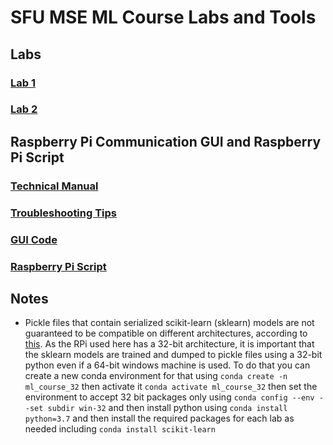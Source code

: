 # SFU MSE ML Course Labs and Tools

## Labs

### [Lab 1](LAB_1)
### [Lab 2](LAB_2)

## Raspberry Pi Communication GUI and Raspberry Pi Script

### [Technical Manual](Ui_project/manual.md)
### [Troubleshooting Tips](Ui_project/manual.md#troubleshooting)
### [GUI Code](Ui_project)
### [Raspberry Pi Script](RPi_Script)

## Notes
* Pickle files that contain serialized scikit-learn (sklearn) models are not guaranteed to be compatible on different architectures, according to [this](https://scikit-learn.org/stable/modules/model_persistence.html). As the RPi used here has a 32-bit architecture, it is important that the sklearn models are trained and dumped to pickle files using a 32-bit python even if a 64-bit windows machine is used. To do that you can create a new conda environment for that using `conda create -n ml_course_32` then activate it `conda activate ml_course_32` then set the environment to accept 32 bit packages only using `conda config --env --set subdir win-32` and then install python using `conda install python=3.7` and then install the required packages for each lab as needed including `conda install scikit-learn`
